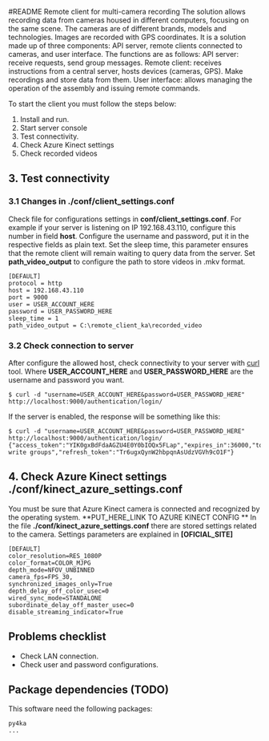 #README Remote client for multi-camera recording
The solution allows recording data from cameras housed in different computers, focusing on the same scene. The cameras are of different brands, models and technologies. Images are recorded with GPS coordinates.
It is a solution made up of three components: API server, remote clients connected to cameras, and user interface.
The functions are as follows:
API server: receive requests, send group messages.
Remote client: receives instructions from a central server, hosts devices (cameras, GPS). Make recordings and store data from them.
User interface: allows managing the operation of the assembly and issuing remote commands.

To start the client you must follow the steps below:
1. Install and run.
2. Start server console
3. Test connectivity.
4. Check Azure Kinect settings
5. Check recorded videos



## 3. Test connectivity
### 3.1 Changes in ./conf/client_settings.conf
Check file for configurations settings in **conf/client_settings.conf**.
For example if your server is listening on IP 192.168.43.110, configure this number in field **host**.
Configure the username and password, put it in the respective fields as plain text.
Set the sleep time, this parameter ensures that the remote client will remain waiting to query data from the server.
Set **path_video_output** to configure the path to store videos in .mkv format.

```
[DEFAULT]
protocol = http
host = 192.168.43.110
port = 9000
user = USER_ACCOUNT_HERE
password = USER_PASSWORD_HERE
sleep_time = 1
path_video_output = C:\remote_client_ka\recorded_video
```

### 3.2 Check connection to server 
After configure the allowed host, check connectivity to your server with [curl](https://curl.se/) tool.
Where **USER_ACCOUNT_HERE** and **USER_PASSWORD_HERE** are the username and password you want.
```
$ curl -d "username=USER_ACCOUNT_HERE&password=USER_PASSWORD_HERE" http://localhost:9000/authentication/login/
```

If the server is enabled, the response will be something like this:
```
$ curl -d "username=USER_ACCOUNT_HERE&password=USER_PASSWORD_HERE" http://localhost:9000/authentication/login/
{"access_token":"YIK0gxBdFdaAGZU4E0Y0bIOQx5FLap","expires_in":36000,"token_type":"Bearer","scope":"read write groups","refresh_token":"Tr6ugxQynW2hbpqnAsUdzVGVh9cO1F"}
```

## 4. Check Azure Kinect settings ./conf/kinect_azure_settings.conf
You must be sure that Azure Kinect camera is connected and recognized by the operating system.
**PUT_HERE_LINK TO AZURE KINECT CONFIG **
In the file **./conf/kinect_azure_settings.conf** there are stored settings related to the camera.
Settings parameters are explained in **[OFICIAL_SITE]** 
```
[DEFAULT]
color_resolution=RES_1080P
color_format=COLOR_MJPG
depth_mode=NFOV_UNBINNED
camera_fps=FPS_30,
synchronized_images_only=True
depth_delay_off_color_usec=0
wired_sync_mode=STANDALONE
subordinate_delay_off_master_usec=0
disable_streaming_indicator=True
```


## Problems checklist
* Check LAN connection.
* Check user and password configurations.

## Package dependencies (TODO)
This software need the following packages:
```
py4ka
...

```


